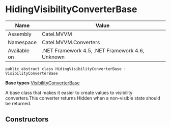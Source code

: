 

# HidingVisibilityConverterBase

Name|Value
---|---
Assembly|Catel.MVVM
Namespace|Catel.MVVM.Converters
Available on|.NET Framework 4.5, .NET Framework 4.6, Unknown

```
public abstract class HidingVisibilityConverterBase : VisibilityConverterBase
```

**Base types**
[VisibilityConverterBase](/Catel.MVVM\Catel\MVVM\Converters\VisibilityConverterBase.md)


A base class that makes it easier to create values to visibility converters.This converter returns Hidden when a non-visible state should be returned.



## Constructors


